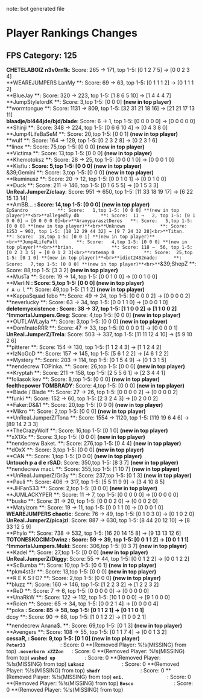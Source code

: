 note: bot generated file

# Player Rankings Changes

## FPS Category: 125
**CHETELABOIZ n3v0rn1k**: Score: 265 → 171, top 1-5: [0 1 2 7 5] → [0 0 2 3 4]<br>**WEAREJUMPERS LanMy  **: Score:  69 →  63, top 1-5: [0 1 1 1 2] → [0 1 1 1 2]<br>**BlueJay             **: Score: 320 → 223, top 1-5: [1 8 6 5 10] → [1 4 4 4 7]<br>**JumpStylelordK      **: Score:   3,top 1-5: [0 0 0] **(new in top player)**<br>**wormtongue          **: Score: 1131 → 809, top 1-5: [32 31 21 18 16] → [21 21 17 13 11]<br>**blaadje/bl444jde/bjd/blade**: Score:   6 →   1, top 1-5: [0 0 0 0 0] → [0 0 0 0 0]<br>**Shinji              **: Score: 348 → 224, top 1-5: [0 6 6 10 4] → [0 4 3 8 0]<br>**Jump4LifeBaSeM      **: Score:  20,top 1-5: [0 0 1] **(new in top player)**<br>**wulf                **: Score: 164 → 129, top 1-5: [0 2 3 2 8] → [0 2 3 1 6]<br>**linox               **: Score:  75,top 1-5: [0 0 0] **(new in top player)**<br>**Victima             **: Score:  13,top 1-5: [0 0 0] **(new in top player)**<br>**Khemotoksz          **: Score:  28 →  25, top 1-5: [0 0 0 1 0] → [0 0 0 1 0]<br>**Kisfiu              **: Score:   5,top 1-5: [0 0 0] **(new in top player)**<br>**&39;Gemini          **: Score:   3,top 1-5: [0 0 0] **(new in top player)**<br>**Ikuminusz           **: Score:  20 →  12, top 1-5: [0 0 1 0 1] → [0 0 1 0 0]<br>**Duck                **: Score: 211 → 146, top 1-5: [0 1 6 5 5] → [0 1 5 3 3]<br>**UnReal.JumperZ/claay**: Score: 951 → 650, top 1-5: [11 33 18 19 17] → [6 22 15 13 14]<br>**AmBB...             **: Score:  14,top 1-5: [0 0 0] **(new in top player)**<br>**`EpSandro           **: Score:   1,top 1-5: [0 0 0] **(new in top player)**<br>**allegedly db        **: Score:  11 →   2, top 1-5: [0 1 0 0 0] → [0 0 0 0 0]<br>**AranyparasztDeres   **: Score:   5,top 1-5: [0 0 0] **(new in top player)**<br>**Unknown             **: Score: 1253 → 903, top 1-5: [18 12 29 44 32] → [9 7 24 32 28]<br>**Titan.              **: Score:  18,top 1-5: [0 0 1] **(new in top player)**<br>**Jump4LifePall       **: Score:   4,top 1-5: [0 0 0] **(new in top player)**<br>**brian.              **: Score: 118 →  56, top 1-5: [0 2 3 3 5] → [0 0 1 2 3]<br>**ratemap 0           **: Score:  25,top 1-5: [0 1 0] **(new in top player)**<br>**idiot2482nade:      **: Score:   7,top 1-5: [0 0 0] **(new in top player)**<br>**`&39;ShepZ          **: Score:  88,top 1-5: [3 3 2] **(new in top player)**<br>**MusTa               **: Score:  19 →  14, top 1-5: [0 0 1 0 0] → [0 0 1 0 0]<br>**MerliN              **: Score:   5,top 1-5: [0 0 0] **(new in top player)**<br>**``r A u l``         **: Score:  49,top 1-5: [1 1 2] **(new in top player)**<br>**KappaSquad febo     **: Score:  49 →  24, top 1-5: [0 0 0 0 2] → [0 0 0 0 2]<br>**neverlucky          **: Score:  63 →  34, top 1-5: [0 0 1 1 0] → [0 0 0 1 0]<br>**deletemyexistence   **: Score:  38 →  37, top 1-5: [1 1 0 0 2] → [1 1 0 0 2]<br>**^ImmortalJumpers.Greg**: Score:   4,top 1-5: [0 0 0] **(new in top player)**<br>**OUTLAWLayla         **: Score:   3,top 1-5: [0 0 0] **(new in top player)**<br>**Dom1natoRRR         **: Score:  47 →  33, top 1-5: [0 0 0 0 1] → [0 0 0 0 1]<br>**UnReal.JumperZ/Trela**: Score: 503 → 337, top 1-5: [11 11 12 4 10] → [5 9 10 2 6]<br>**pitterer            **: Score: 154 → 130, top 1-5: [1 1 2 4 3] → [1 1 2 4 2]<br>**IzNoGoD             **: Score: 157 → 145, top 1-5: [5 6 1 2 2] → [4 6 1 2 2]<br>**Mystery             **: Score: 203 → 114, top 1-5: [0 1 5 4 9] → [0 1 3 1 5]<br>**nendecrew TOPinka.  **: Score:  26,top 1-5: [0 0 0] **(new in top player)**<br>**Kryptah             **: Score: 211 → 158, top 1-5: [2 5 5 6 1] → [2 3 4 4 1]<br>**foliasok  kev       **: Score:   8,top 1-5: [0 0 0] **(new in top player)**<br>**feelthepower  TOMBRADY**: Score:   4,top 1-5: [0 0 0] **(new in top player)**<br>**Blade / Blade       **: Score:  27 →  26, top 1-5: [0 0 0 0 2] → [0 0 0 0 2]<br>**funki               **: Score: 152 →  60, top 1-5: [2 3 2 4 3] → [0 2 0 0 2]<br>**Faker:D&&1          **: Score:  20,top 1-5: [0 0 0] **(new in top player)**<br>**Mikro               **: Score:   2,top 1-5: [0 0 0] **(new in top player)**<br>**UnReal.JumperZ/Tona **: Score: 1554 → 1120, top 1-5: [119 19 6 4 6] → [89 14 2 3 3]<br>**TheCrazyWolf        **: Score:  16,top 1-5: [0 1 0] **(new in top player)**<br>**xX1Xx               **: Score:   3,top 1-5: [0 0 0] **(new in top player)**<br>**nendecrew Baket.    **: Score: 276,top 1-5: [0 4 4] **(new in top player)**<br>**dOxX                **: Score:   3,top 1-5: [0 0 0] **(new in top player)**<br>**CAN                 **: Score:   1,top 1-5: [0 0 0] **(new in top player)**<br>**Untouch p a d e rSAD**: Score: 350,top 1-5: [8 3 7] **(new in top player)**<br>**nendecrew maci.     **: Score: 355,top 1-5: [1 10 7] **(new in top player)**<br>**UnReal.JumperZ/Gr3y **: Score: 237,top 1-5: [0 1 3] **(new in top player)**<br>**Pauli               **: Score: 406 → 317, top 1-5: [5 5 11 9 9] → [3 4 10 8 5]<br>**JHFan533            **: Score:   2,top 1-5: [0 0 0] **(new in top player)**<br>**JUMLACKYPER         **: Score:  11 →   7, top 1-5: [0 0 0 0 0] → [0 0 0 0 0]<br>**busko               **: Score:  31 →  20, top 1-5: [0 0 0 2 0] → [0 0 0 2 0]<br>**Matyizom            **: Score:  19 →  11, top 1-5: [0 0 1 1 0] → [0 0 0 1 0]<br>**WEAREJUMPERS chaotic**: Score:  76 →  49, top 1-5: [0 1 0 3 0] → [0 1 0 2 0]<br>**UnReal.JumperZ/picajzl**: Score: 887 → 630, top 1-5: [8 44 20 12 10] → [8 33 12 5 9]<br>**Phylo               **: Score: 738 → 532, top 1-5: [16 20 14 15 8] → [9 13 13 12 6]<br>**TOTONESKOCIM:Dwinz  **: Score:  59 →  39, top 1-5: [0 0 1 1 2] → [0 0 1 1 1]<br>**^ImmortalJumpers.Muki**: Score: 306,top 1-5: [0 3 7] **(new in top player)**<br>**Kadel               **: Score:  27,top 1-5: [0 0 0] **(new in top player)**<br>**UnReal.JumperZ/Diggy**: Score:  55 →  44, top 1-5: [0 0 1 2 2] → [0 0 1 2 2]<br>**ScBumba             **: Score:  10,top 1-5: [0 0 1] **(new in top player)**<br>**pkm4st3r            **: Score:  13,top 1-5: [0 0 0] **(new in top player)**<br>**R E K S I O?        **: Score:   2,top 1-5: [0 0 0] **(new in top player)**<br>**bluzz               **: Score: 160 → 146, top 1-5: [1 2 2 3 2] → [1 2 2 3 2]<br>**ReD                 **: Score:   7 →   6, top 1-5: [0 0 0 0 0] → [0 0 0 0 0]<br>**UnaRkW              **: Score: 122 → 112, top 1-5: [10 1 0 0 0] → [9 1 0 0 0]<br>**Roien               **: Score:  65 →  34, top 1-5: [0 0 2 1 4] → [0 0 0 0 4]<br>**poka                **: Score:  85 →  58, top 1-5: [0 1 1 2 1] → [0 1 1 0 1]<br>**dcoy    **: Score:  90 →  68, top 1-5: [1 0 1 2 2] → [1 0 0 2 1]<br>**nendecrew Anana$.   **: Score:  69,top 1-5: [0 1 3] **(new in top player)**<br>**Avengers            **: Score: 108 →  55, top 1-5: [0 1 1 7 4] → [0 0 1 3 2]<br>**cessaR,             **: Score:   9,top 1-5: [0 1 0] **(new in top player)**<br>**`Peter33             `**: Score: 0 **(Removed Player: %!s(MISSING) from top)
**`.neverborn xZZZon   `**: Score: 0 **(Removed Player: %!s(MISSING) from top)
**`washed up           `**: Score: 0 **(Removed Player: %!s(MISSING) from top)
**`Lukasz              `**: Score: 0 **(Removed Player: %!s(MISSING) from top)
**`shadY               `**: Score: 0 **(Removed Player: %!s(MISSING) from top)
**`eni.                `**: Score: 0 **(Removed Player: %!s(MISSING) from top)
**`Bosco               `**: Score: 0 **(Removed Player: %!s(MISSING) from top)
